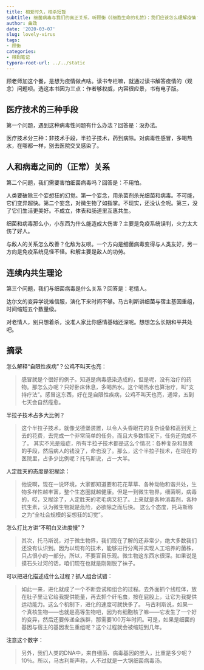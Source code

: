 ```yaml
---
title: 相爱时久，相杀短暂
subtitle: 细菌病毒与我们的真正关系，听顾衡《《细胞生命的礼赞》：我们应该怎么理解疫情？》笔记 
author: 曲政
date: '2020-03-07'
slug: lovely-virus
tags:
- 顾衡
categories:
- 得到笔记
typora-root-url: ../../static
---
```


顾老师加这个餐，是想为疫情做点啥。读书专栏嘛，就通过读书解答疫情的（观念）问题呗。选这本书因为三点：作者够权威，内容很应景，书有电子版。

## 医疗技术的三种手段

第一个问题，遇到这种病毒性问题有什么办法？回答是：没办法。

医疗技术分三种：非技术手段，半拉子技术，药到病除。对病毒性感冒，多喝热水，在哪都一样，别去医院交叉感染了。

## 人和病毒之间的（正常）关系

第二个问题，我们需要害怕细菌病毒吗？回答是：不用怕。

人类要破除三个妄想狂的幻觉。第一个妄念，用杀菌剂杀光细菌和病毒。不可能，它们变异超快。第二个妄念，对微生物了如指掌。不现实，还没认全呢。第三，没了它们生活更美好。不成立，体表和肠道里互惠共生。

细菌和病毒那么小，小东西为什么能造成大伤害？主要是免疫系统误判，火力太大伤了好人。

与敌人的关系怎么改善？化敌为友呗。一个方向是细菌病毒变得与人类友好，另一方向是免疫系统见怪不怪。和解主要是敌人的功劳。

## 连续内共生理论

第三个问题，我们与细菌病毒是什么关系？回答是：老情人。

达尔文的变异学说难信服，演化下来时间不够。马古利斯讲细菌与宿主基因重组，时间缩短五个数量级。

对老情人，别只想着杀，没准人家比你感情基础还深呢。想想怎么长期和平共处吧。

## 摘录

怎么解释“自限性疾病”？公鸡不叫天也亮：

>   感冒就是个很好的例子。知道是病毒感染造成的，但是呢，没有治疗的药物。那怎么办呢？只好卧床休息，多喝热水。这个喝热水也算治疗，叫“支持疗法”。感冒这东西，好在是自限性疾病，公鸡不叫天也亮，通常，五到七天会自然痊愈。

半拉子技术占多大比例？

>   这个半拉子技术，就像戈德堡装置，以令人头昏眼花的复杂设备和高到天上去的花费，去完成一个非常简单的任务。而且大多数情况下，任务还完成不了。
>   其实不光是癌症，所有半拉子技术都是这么个情况：各种复杂和昂贵的手段，然后病人的钱没了，命也没了。那么，这个半拉子技术，在现在的医院里，占多少比例呢？托马斯说，占一大半。

人定胜天的态度是犯糊涂：

>   他说啊，现在一说环境，大家都知道要和花花草草、各种动物和谐共处，生物多样性越丰富，整个生态圈就越健康。但是一到微生物界，细菌啊，病毒的，哎，又糊涂了，人定胜天的老毛病又犯了。上来就是各种消毒剂，各种抗生素，认为微生物就是危险，必欲除之而后快。
>   这么个态度，托马斯称之为“全社会规模的妄想狂的幻觉”。

怎么打比方讲“不明白又进度慢”？

>   其次，托马斯说，对于微生物界，我们现在了解的还非常少，绝大多数我们还没有认识到。因为以现有的技术，能够进行分离并实现人工培养的菌株，只占很小的一部分。所以，不要盲目乐观。微生物这东西水很深。如果说是摸石头过河的话，咱们现在也就是刚刚脱了袜子。

可以把进化描述成什么过程？抓人组合试错：

>   如此一来，进化就成了一个不断尝试和组合的过程。去外面抓个线粒体，放在肚子里让它给我提供能量，再去抓个纤毛虫，按在屁股上，让它为我提供运动能力。这么个机制下，进化的速度可就快多了。
>   马古利斯说，如果一个真核生物——也就是高等生物吧，因为有细胞核了嘛——它发生了一个好的变异，然后还要传递全族群，那需要100万年时间。可是，如果是细菌的基因与宿主的基因发生重组呢？这个过程就会被缩短到几年。

注意这个数字：

>   另外，我们人类的DNA中，来自细菌、病毒基因的嵌入，比重是多少呢？10％。所以，马古利斯声称，人不过就是一大锅细菌病毒汤。